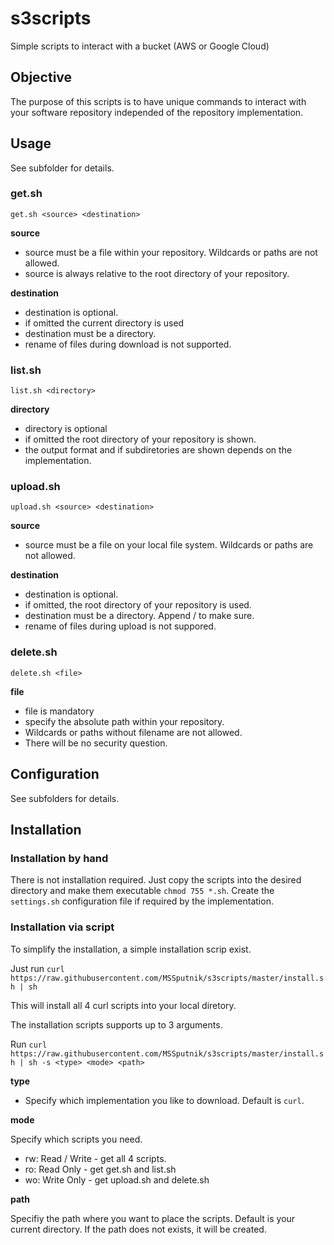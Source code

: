 # s3scripts
Simple scripts to interact with a bucket (AWS or Google Cloud)

## Objective
The purpose of this scripts is to have unique commands to interact with your software repository independed of the repository implementation.

## Usage
See subfolder for details.

### get.sh
`get.sh <source> <destination>`

**source**
- source must be a file within your repository. Wildcards or paths are not allowed.
- source is always relative to the root directory of your repository.

**destination**
- destination is optional.
- if omitted the current directory is used
- destination must be a directory. 
- rename of files during download is not supported.

### list.sh
`list.sh <directory>`

**directory**
- directory is optional
- if omitted the root directory of your repository is shown.
- the output format and if subdiretories are shown depends on the implementation.

### upload.sh
`upload.sh <source> <destination>`

**source**
- source must be a file on your local file system. Wildcards or paths are not allowed.

**destination**
- destination is optional. 
- if omitted, the root directory of your repository is used.
- destination must be a directory. Append / to make sure.
- rename of files during upload is not suppored.

### delete.sh
`delete.sh <file>`

**file**
- file is mandatory
- specify the absolute path within your repository.
- Wildcards or paths without filename are not allowed.
- There will be no security question.

## Configuration
See subfolders for details.

## Installation

### Installation by hand
There is not installation required. Just copy the scripts into the desired directory and make them executable `chmod 755 *.sh`. Create the `settings.sh` configuration file if required by the implementation.

### Installation via script
To simplify the installation, a simple installation scrip exist.

Just run `curl https://raw.githubusercontent.com/MSSputnik/s3scripts/master/install.sh | sh`

This will install all 4 curl scripts into your local diretory.

The installation scripts supports up to 3 arguments.

Run `curl https://raw.githubusercontent.com/MSSputnik/s3scripts/master/install.sh | sh -s <type> <mode> <path>`

**type**
- Specify which implementation you like to download. Default is `curl`.

**mode**

Specify which scripts you need. 
- rw: Read / Write - get all 4 scripts.
- ro: Read Only - get get.sh and list.sh
- wo: Write Only - get upload.sh and delete.sh

**path**

Specifiy the path where you want to place the scripts. Default is your current directory.
If the path does not exists, it will be created.

